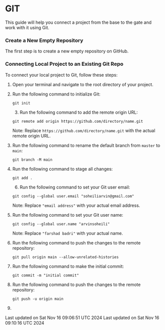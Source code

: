 # GIT   
      
This guide will help you connect a project from the base to the gate and work with it using Git.
    
### Create a New Empty Repository  
 
The first step is to create a new empty repository on GitHub.   
 
### Connecting Local Project to an Existing Git Repo 
    
To connect your local project to Git, follow these steps:  

1. Open your terminal and navigate to the root directory of your project.  
2. Run the following command to initialize Git: 
  
    ```
    git init
    ```
    3. Run the following command to add the remote origin URL:

    ```
    git remote add origin https://github.com/directory/name.git
    ```

   Note: Replace `https://github.com/directory/name.git` with the actual remote origin URL.

4. Run the following command to rename the default branch from `master` to `main`: 

    ```
    git branch -M main
    ```

5. Run the following command to stage all changes:

    ```
    git add .
    ```
    6. Run the following command to set your Git user email:

    ```
    git config --global user.email "soheiliarvin@gmail.com"
    ```

   Note: Replace `"email address"` with your actual email address.
   

7. Run the following command to set your Git user name:

    ```
    git config --global user.name "arvinsoheili"
    ```
     

   Note: Replace `"farshad badri"` with your actual name.
8. Run the following command to push the changes to the remote repository:

    ```
   git pull origin main --allow-unrelated-histories
    ```
 
9. Run the following command to make the initial commit:

    ```
    git commit -m "initial commit"
    ```

10. Run the following command to push the changes to the remote repository:

    ```
    git push -u origin main
    ```

11. 

  

Last updated on Sat Nov 16 09:06:51 UTC 2024
Last updated on Sat Nov 16 09:10:16 UTC 2024
